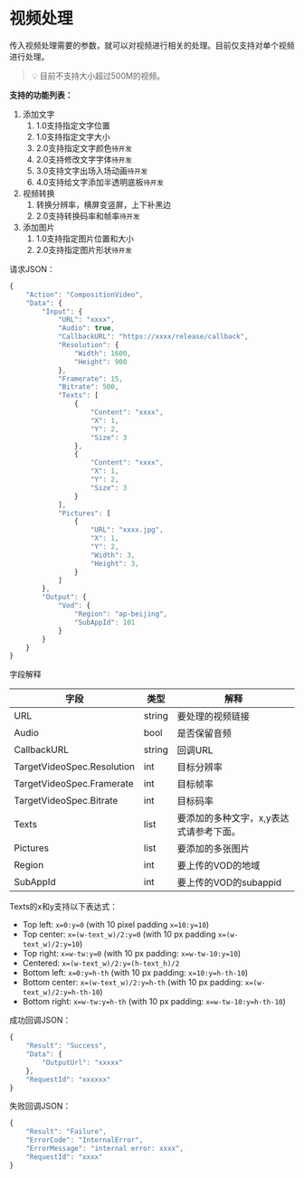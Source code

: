 # 视频处理

传入视频处理需要的参数，就可以对视频进行相关的处理。目前仅支持对单个视频进行处理。

> 💡 目前不支持大小超过500M的视频。

**支持的功能列表：**

1. 添加文字
    1. 1.0支持指定文字位置
    2. 1.0支持指定文字大小
    3. 2.0支持指定文字颜色`待开发`
    4. 2.0支持修改文字字体`待开发`
    5. 3.0支持文字出场入场动画`待开发`
    6. 4.0支持给文字添加半透明底板`待开发`
2. 视频转换
    1. 转换分辨率，横屏变竖屏，上下补黑边
    2. 2.0支持转换码率和帧率`待开发`
3. 添加图片
    1. 1.0支持指定图片位置和大小
    2. 2.0支持指定图片形状`待开发`
    

请求JSON：

```jsx
{
    "Action": "CompositionVideo",
    "Data": {
        "Input": {
            "URL": "xxxx",
            "Audio": true,
            "CallbackURL": "https://xxxx/release/callback",
            "Resolution": {
                "Width": 1600,
                "Height": 900
            },
            "Framerate": 15,
            "Bitrate": 500,
            "Texts": [
                {
                    "Content": "xxxx",
                    "X": 1,
                    "Y": 2,
                    "Size": 3
                },
                {
                    "Content": "xxxx",
                    "X": 1,
                    "Y": 2,
                    "Size": 3
                }
            ],
            "Pictures": [
                {
                    "URL": "xxxx.jpg",
                    "X": 1,
                    "Y": 2,
                    "Width": 3,
                    "Height": 3,
                }
            ]
        },
        "Output": {
            "Vod": {
                "Region": "ap-beijing",
                "SubAppId": 101
            }
        }
    }
}
```

字段解释

| 字段 | 类型 | 解释 |
| --- | --- | --- |
| URL | string | 要处理的视频链接 |
| Audio | bool | 是否保留音频 |
| CallbackURL | string | 回调URL |
| TargetVideoSpec.Resolution | int | 目标分辨率 |
| TargetVideoSpec.Framerate | int | 目标帧率 |
| TargetVideoSpec.Bitrate | int | 目标码率 |
| Texts | list | 要添加的多种文字，x,y表达式请参考下面。 |
| Pictures | list | 要添加的多张图片 |
| Region | int | 要上传的VOD的地域 |
| SubAppId | int | 要上传的VOD的subappid |

Texts的x和y支持以下表达式：
- Top left: `x=0:y=0` (with 10 pixel padding `x=10:y=10`)
- Top center: `x=(w-text_w)/2:y=0` (with 10 px padding `x=(w-text_w)/2:y=10`)
- Top right: `x=w-tw:y=0` (with 10 px padding: `x=w-tw-10:y=10`)
- Centered: `x=(w-text_w)/2:y=(h-text_h)/2`
- Bottom left: `x=0:y=h-th` (with 10 px padding: `x=10:y=h-th-10`)
- Bottom center: `x=(w-text_w)/2:y=h-th` (with 10 px padding: `x=(w-text_w)/2:y=h-th-10`)
- Bottom right: `x=w-tw:y=h-th` (with 10 px padding: `x=w-tw-10:y=h-th-10`)

成功回调JSON：

```jsx
{
    "Result": "Success",
    "Data": {
        "OutputUrl": "xxxxx"
    },
    "RequestId": "xxxxxx"
}
```

失败回调JSON：

```jsx
{
    "Result": "Failure",
    "ErrorCode": "InternalError",
    "ErrorMessage": "internal error: xxxx",
    "RequestId": "xxxx"
}
```